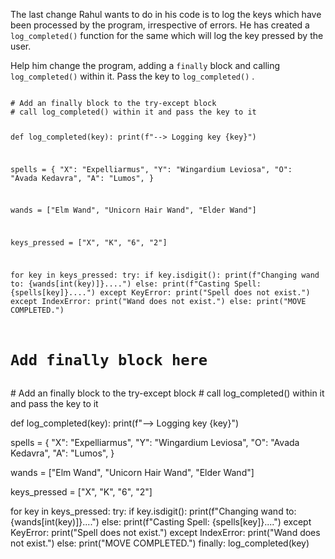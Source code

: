 The last change Rahul wants to do in his code is to log the keys which have been processed by the program, irrespective of errors. He has created a `log_completed()` function for the same which will log the key pressed by the user.

Help him change the program, adding a `finally` block and calling `log_completed()`  within it. Pass the key to `log_completed()` .



<codeblock language="python" type="exercise" testMode="fixedInput">
<code>
# Add an finally block to the try-except block
# call log_completed() within it and pass the key to it

def log_completed(key):
  print(f"--> Logging key {key}")

spells = {
  "X": "Expelliarmus",
  "Y": "Wingardium Leviosa",
  "O": "Avada Kedavra",
  "A": "Lumos",
}

wands = ["Elm Wand", "Unicorn Hair Wand", "Elder Wand"]

keys_pressed = ["X", "K", "6", "2"]

for key in keys_pressed:
  try:
    if key.isdigit():
      print(f"Changing wand to: {wands[int(key)]}....")
    else:
      print(f"Casting Spell: {spells[key]}....")
  except KeyError:
    print("Spell does not exist.")
  except IndexError:
    print("Wand does not exist.")
  else:
    print("MOVE COMPLETED.")
  # Add finally block here
</code>

<solution>
# Add an finally block to the try-except block
# call log_completed() within it and pass the key to it

def log_completed(key):
  print(f"--> Logging key {key}")

spells = {
  "X": "Expelliarmus",
  "Y": "Wingardium Leviosa",
  "O": "Avada Kedavra",
  "A": "Lumos",
}

wands = ["Elm Wand", "Unicorn Hair Wand", "Elder Wand"]

keys_pressed = ["X", "K", "6", "2"]

for key in keys_pressed:
  try:
    if key.isdigit():
      print(f"Changing wand to: {wands[int(key)]}....")
    else:
      print(f"Casting Spell: {spells[key]}....")
  except KeyError:
    print("Spell does not exist.")
  except IndexError:
    print("Wand does not exist.")
  else:
    print("MOVE COMPLETED.")
  finally:
    log_completed(key)
</solution>
</codeblock>